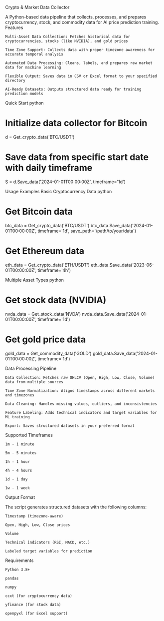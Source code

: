 Crypto & Market Data Collector

A Python-based data pipeline that collects, processes, and prepares cryptocurrency, stock, and commodity data for AI price prediction training.
Features

    Multi-Asset Data Collection: Fetches historical data for cryptocurrencies, stocks (like NVIDIA), and gold prices

    Time Zone Support: Collects data with proper timezone awareness for accurate temporal analysis

    Automated Data Processing: Cleans, labels, and prepares raw market data for machine learning

    Flexible Output: Saves data in CSV or Excel format to your specified directory

    AI-Ready Datasets: Outputs structured data ready for training prediction models



Quick Start
python

# Initialize data collector for Bitcoin
d = Get_crypto_data('BTC/USDT')

# Save data from specific start date with daily timeframe
S = d.Save_data('2024-01-01T00:00:00Z', timeframe='1d')

Usage Examples
Basic Cryptocurrency Data
python

# Get Bitcoin data
btc_data = Get_crypto_data('BTC/USDT')
btc_data.Save_data('2024-01-01T00:00:00Z', timeframe='1d', save_path='/path/to/your/data')

# Get Ethereum data
eth_data = Get_crypto_data('ETH/USDT')
eth_data.Save_data('2023-06-01T00:00:00Z', timeframe='4h')

Multiple Asset Types
python

# Get stock data (NVIDIA)
nvda_data = Get_stock_data('NVDA')
nvda_data.Save_data('2024-01-01T00:00:00Z', timeframe='1d')

# Get gold price data
gold_data = Get_commodity_data('GOLD')
gold_data.Save_data('2024-01-01T00:00:00Z', timeframe='1d')

Data Processing Pipeline

    Data Collection: Fetches raw OHLCV (Open, High, Low, Close, Volume) data from multiple sources

    Time Zone Normalization: Aligns timestamps across different markets and timezones

    Data Cleaning: Handles missing values, outliers, and inconsistencies

    Feature Labeling: Adds technical indicators and target variables for ML training

    Export: Saves structured datasets in your preferred format

Supported Timeframes

    1m - 1 minute

    5m - 5 minutes

    1h - 1 hour

    4h - 4 hours

    1d - 1 day

    1w - 1 week

Output Format

The script generates structured datasets with the following columns:

    Timestamp (timezone-aware)

    Open, High, Low, Close prices

    Volume

    Technical indicators (RSI, MACD, etc.)

    Labeled target variables for prediction

Requirements

    Python 3.8+

    pandas

    numpy

    ccxt (for cryptocurrency data)

    yfinance (for stock data)

    openpyxl (for Excel support)
